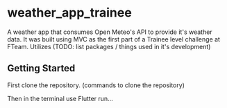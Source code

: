 # weather_app_trainee

A weather app that consumes Open Meteo's API to provide it's weather data. 
It was built using MVC as the first part of a Trainee level challenge at FTeam.
Utilizes (TODO: list packages / things used in it's development)

## Getting Started

First clone the repository. 
(commands to clone the repository)

Then in the terminal use Flutter run...